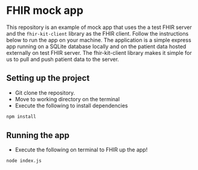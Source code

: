 # FHIR mock app

This repository is an example of mock app that uses the a test FHIR server and the `fhir-kit-client`
library as the FHIR client. Follow the instructions below to run the app on your machine. The application
is a simple express app running on a SQLite database locally and on the patient data hosted externally on
test FHIR server. The fhir-kit-client library makes it simple for us to pull and push patient data to the 
server.

## Setting up the project

- Git clone the repository.
- Move to working directory on the terminal
- Execute the following to install dependencies

```bash
npm install
```

## Running the app

- Execute the following on terminal to FHIR up the app!

```bash
node index.js
```
